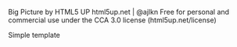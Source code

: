 Big Picture by HTML5 UP
html5up.net | @ajlkn
Free for personal and commercial use under the CCA 3.0 license (html5up.net/license)




Simple template
